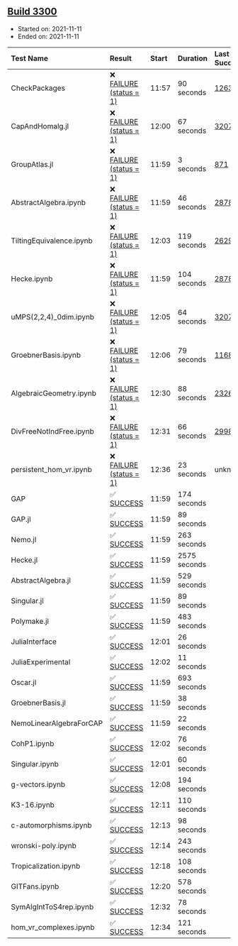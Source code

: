 ## [Build 3300](https://oscarci.mathematik.uni-kl.de/job/oscar-stable/3300/)

* Started on: 2021-11-11
* Ended on: 2021-11-11

| Test Name    | Result | Start | Duration | Last Success | First Failure |
|:-------------|:-------|:------|:---------|:-------------|:--------------|
| CheckPackages | ❌ [FAILURE (status = 1)](https://oscarci.mathematik.uni-kl.de/job/oscar-stable/3300/artifact/logs/build-3300/CheckPackages.log) | 11:57 | 90 seconds | [1263](https://oscarci.mathematik.uni-kl.de/job/oscar-stable/1263/) | [1264](https://oscarci.mathematik.uni-kl.de/job/oscar-stable/1264/) |
| CapAndHomalg.jl | ❌ [FAILURE (status = 1)](https://oscarci.mathematik.uni-kl.de/job/oscar-stable/3300/artifact/logs/build-3300/CapAndHomalg.jl.log) | 12:00 | 67 seconds | [3207](https://oscarci.mathematik.uni-kl.de/job/oscar-stable/3207/) | [3208](https://oscarci.mathematik.uni-kl.de/job/oscar-stable/3208/) |
| GroupAtlas.jl | ❌ [FAILURE (status = 1)](https://oscarci.mathematik.uni-kl.de/job/oscar-stable/3300/artifact/logs/build-3300/GroupAtlas.jl.log) | 11:59 | 3 seconds | [871](https://oscarci.mathematik.uni-kl.de/job/oscar-stable/871/) | [872](https://oscarci.mathematik.uni-kl.de/job/oscar-stable/872/) |
| AbstractAlgebra.ipynb | ❌ [FAILURE (status = 1)](https://oscarci.mathematik.uni-kl.de/job/oscar-stable/3300/artifact/logs/build-3300/AbstractAlgebra.ipynb.log) | 11:59 | 46 seconds | [2878](https://oscarci.mathematik.uni-kl.de/job/oscar-stable/2878/) | [2879](https://oscarci.mathematik.uni-kl.de/job/oscar-stable/2879/) |
| TiltingEquivalence.ipynb | ❌ [FAILURE (status = 1)](https://oscarci.mathematik.uni-kl.de/job/oscar-stable/3300/artifact/logs/build-3300/TiltingEquivalence.ipynb.log) | 12:03 | 119 seconds | [2629](https://oscarci.mathematik.uni-kl.de/job/oscar-stable/2629/) | [2630](https://oscarci.mathematik.uni-kl.de/job/oscar-stable/2630/) |
| Hecke.ipynb | ❌ [FAILURE (status = 1)](https://oscarci.mathematik.uni-kl.de/job/oscar-stable/3300/artifact/logs/build-3300/Hecke.ipynb.log) | 11:59 | 104 seconds | [2878](https://oscarci.mathematik.uni-kl.de/job/oscar-stable/2878/) | [2879](https://oscarci.mathematik.uni-kl.de/job/oscar-stable/2879/) |
| uMPS(2,2,4)_0dim.ipynb | ❌ [FAILURE (status = 1)](https://oscarci.mathematik.uni-kl.de/job/oscar-stable/3300/artifact/logs/build-3300/uMPS-2-2-4-_0dim.ipynb.log) | 12:05 | 64 seconds | [3207](https://oscarci.mathematik.uni-kl.de/job/oscar-stable/3207/) | [3208](https://oscarci.mathematik.uni-kl.de/job/oscar-stable/3208/) |
| GroebnerBasis.ipynb | ❌ [FAILURE (status = 1)](https://oscarci.mathematik.uni-kl.de/job/oscar-stable/3300/artifact/logs/build-3300/GroebnerBasis.ipynb.log) | 12:06 | 79 seconds | [1168](https://oscarci.mathematik.uni-kl.de/job/oscar-stable/1168/) | [1169](https://oscarci.mathematik.uni-kl.de/job/oscar-stable/1169/) |
| AlgebraicGeometry.ipynb | ❌ [FAILURE (status = 1)](https://oscarci.mathematik.uni-kl.de/job/oscar-stable/3300/artifact/logs/build-3300/AlgebraicGeometry.ipynb.log) | 12:30 | 88 seconds | [2326](https://oscarci.mathematik.uni-kl.de/job/oscar-stable/2326/) | [2327](https://oscarci.mathematik.uni-kl.de/job/oscar-stable/2327/) |
| DivFreeNotIndFree.ipynb | ❌ [FAILURE (status = 1)](https://oscarci.mathematik.uni-kl.de/job/oscar-stable/3300/artifact/logs/build-3300/DivFreeNotIndFree.ipynb.log) | 12:31 | 66 seconds | [2998](https://oscarci.mathematik.uni-kl.de/job/oscar-stable/2998/) | [2999](https://oscarci.mathematik.uni-kl.de/job/oscar-stable/2999/) |
| persistent_hom_vr.ipynb | ❌ [FAILURE (status = 1)](https://oscarci.mathematik.uni-kl.de/job/oscar-stable/3300/artifact/logs/build-3300/persistent_hom_vr.ipynb.log) | 12:36 | 23 seconds | unknown | unknown |
| GAP | ✅ [SUCCESS](https://oscarci.mathematik.uni-kl.de/job/oscar-stable/3300/artifact/logs/build-3300/GAP.log) | 11:59 | 174 seconds |  |  |
| GAP.jl | ✅ [SUCCESS](https://oscarci.mathematik.uni-kl.de/job/oscar-stable/3300/artifact/logs/build-3300/GAP.jl.log) | 11:59 | 89 seconds |  |  |
| Nemo.jl | ✅ [SUCCESS](https://oscarci.mathematik.uni-kl.de/job/oscar-stable/3300/artifact/logs/build-3300/Nemo.jl.log) | 11:59 | 263 seconds |  |  |
| Hecke.jl | ✅ [SUCCESS](https://oscarci.mathematik.uni-kl.de/job/oscar-stable/3300/artifact/logs/build-3300/Hecke.jl.log) | 11:59 | 2575 seconds |  |  |
| AbstractAlgebra.jl | ✅ [SUCCESS](https://oscarci.mathematik.uni-kl.de/job/oscar-stable/3300/artifact/logs/build-3300/AbstractAlgebra.jl.log) | 11:59 | 529 seconds |  |  |
| Singular.jl | ✅ [SUCCESS](https://oscarci.mathematik.uni-kl.de/job/oscar-stable/3300/artifact/logs/build-3300/Singular.jl.log) | 11:59 | 89 seconds |  |  |
| Polymake.jl | ✅ [SUCCESS](https://oscarci.mathematik.uni-kl.de/job/oscar-stable/3300/artifact/logs/build-3300/Polymake.jl.log) | 11:59 | 483 seconds |  |  |
| JuliaInterface | ✅ [SUCCESS](https://oscarci.mathematik.uni-kl.de/job/oscar-stable/3300/artifact/logs/build-3300/JuliaInterface.log) | 12:01 | 26 seconds |  |  |
| JuliaExperimental | ✅ [SUCCESS](https://oscarci.mathematik.uni-kl.de/job/oscar-stable/3300/artifact/logs/build-3300/JuliaExperimental.log) | 12:02 | 11 seconds |  |  |
| Oscar.jl | ✅ [SUCCESS](https://oscarci.mathematik.uni-kl.de/job/oscar-stable/3300/artifact/logs/build-3300/Oscar.jl.log) | 11:59 | 693 seconds |  |  |
| GroebnerBasis.jl | ✅ [SUCCESS](https://oscarci.mathematik.uni-kl.de/job/oscar-stable/3300/artifact/logs/build-3300/GroebnerBasis.jl.log) | 11:59 | 38 seconds |  |  |
| NemoLinearAlgebraForCAP | ✅ [SUCCESS](https://oscarci.mathematik.uni-kl.de/job/oscar-stable/3300/artifact/logs/build-3300/NemoLinearAlgebraForCAP.log) | 11:59 | 22 seconds |  |  |
| CohP1.ipynb | ✅ [SUCCESS](https://oscarci.mathematik.uni-kl.de/job/oscar-stable/3300/artifact/logs/build-3300/CohP1.ipynb.log) | 12:02 | 76 seconds |  |  |
| Singular.ipynb | ✅ [SUCCESS](https://oscarci.mathematik.uni-kl.de/job/oscar-stable/3300/artifact/logs/build-3300/Singular.ipynb.log) | 12:01 | 60 seconds |  |  |
| g-vectors.ipynb | ✅ [SUCCESS](https://oscarci.mathematik.uni-kl.de/job/oscar-stable/3300/artifact/logs/build-3300/g-vectors.ipynb.log) | 12:08 | 194 seconds |  |  |
| K3-16.ipynb | ✅ [SUCCESS](https://oscarci.mathematik.uni-kl.de/job/oscar-stable/3300/artifact/logs/build-3300/K3-16.ipynb.log) | 12:11 | 110 seconds |  |  |
| c-automorphisms.ipynb | ✅ [SUCCESS](https://oscarci.mathematik.uni-kl.de/job/oscar-stable/3300/artifact/logs/build-3300/c-automorphisms.ipynb.log) | 12:13 | 98 seconds |  |  |
| wronski-poly.ipynb | ✅ [SUCCESS](https://oscarci.mathematik.uni-kl.de/job/oscar-stable/3300/artifact/logs/build-3300/wronski-poly.ipynb.log) | 12:14 | 243 seconds |  |  |
| Tropicalization.ipynb | ✅ [SUCCESS](https://oscarci.mathematik.uni-kl.de/job/oscar-stable/3300/artifact/logs/build-3300/Tropicalization.ipynb.log) | 12:18 | 108 seconds |  |  |
| GITFans.ipynb | ✅ [SUCCESS](https://oscarci.mathematik.uni-kl.de/job/oscar-stable/3300/artifact/logs/build-3300/GITFans.ipynb.log) | 12:20 | 578 seconds |  |  |
| SymAlgIntToS4rep.ipynb | ✅ [SUCCESS](https://oscarci.mathematik.uni-kl.de/job/oscar-stable/3300/artifact/logs/build-3300/SymAlgIntToS4rep.ipynb.log) | 12:32 | 78 seconds |  |  |
| hom_vr_complexes.ipynb | ✅ [SUCCESS](https://oscarci.mathematik.uni-kl.de/job/oscar-stable/3300/artifact/logs/build-3300/hom_vr_complexes.ipynb.log) | 12:34 | 121 seconds |  |  |
